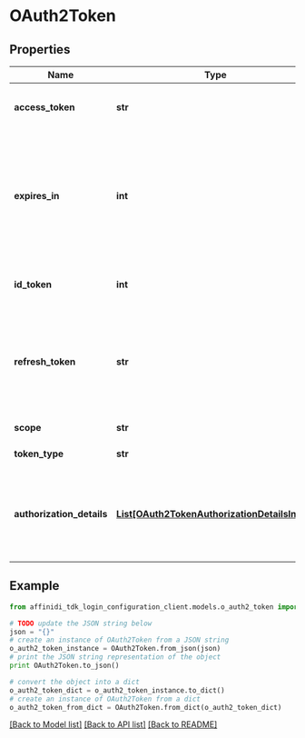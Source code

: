 # OAuth2Token

## Properties

| Name                      | Type                                                                                      | Description                                                                                                                                                                            | Notes      |
| ------------------------- | ----------------------------------------------------------------------------------------- | -------------------------------------------------------------------------------------------------------------------------------------------------------------------------------------- | ---------- |
| **access_token**          | **str**                                                                                   | The access token issued by the authorization server.                                                                                                                                   | [optional] |
| **expires_in**            | **int**                                                                                   | The lifetime in seconds of the access token. For example, the value \&quot;3600\&quot; denotes that the access token will expire in one hour from the time the response was generated. | [optional] |
| **id_token**              | **int**                                                                                   | To retrieve a refresh token request the id_token scope.                                                                                                                                | [optional] |
| **refresh_token**         | **str**                                                                                   | The refresh token, which can be used to obtain new access tokens. To retrieve it add the scope \&quot;offline\&quot; to your access token request.                                     | [optional] |
| **scope**                 | **str**                                                                                   | The scope of the access token                                                                                                                                                          | [optional] |
| **token_type**            | **str**                                                                                   | The type of the token issued                                                                                                                                                           | [optional] |
| **authorization_details** | [**List[OAuth2TokenAuthorizationDetailsInner]**](OAuth2TokenAuthorizationDetailsInner.md) | is used to request issuance of a certain Credential type. This optional field is only applicable in batch credential operations.                                                       | [optional] |

## Example

```python
from affinidi_tdk_login_configuration_client.models.o_auth2_token import OAuth2Token

# TODO update the JSON string below
json = "{}"
# create an instance of OAuth2Token from a JSON string
o_auth2_token_instance = OAuth2Token.from_json(json)
# print the JSON string representation of the object
print OAuth2Token.to_json()

# convert the object into a dict
o_auth2_token_dict = o_auth2_token_instance.to_dict()
# create an instance of OAuth2Token from a dict
o_auth2_token_from_dict = OAuth2Token.from_dict(o_auth2_token_dict)
```

[[Back to Model list]](../README.md#documentation-for-models) [[Back to API list]](../README.md#documentation-for-api-endpoints) [[Back to README]](../README.md)
